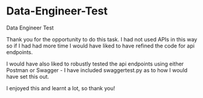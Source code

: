 # Data-Engineer-Test
Data Engineer Test

Thank you for the opportunity to do this task. I had not used APIs in this way so if 
I had had more time I would have liked to have refined the code for api endpoints.

I would have also liked to robustly tested the api endpoints using either Postman or Swagger - I have 
included swaggertest.py as to how I would have set this out.

I enjoyed this and learnt a lot, so thank you! 

